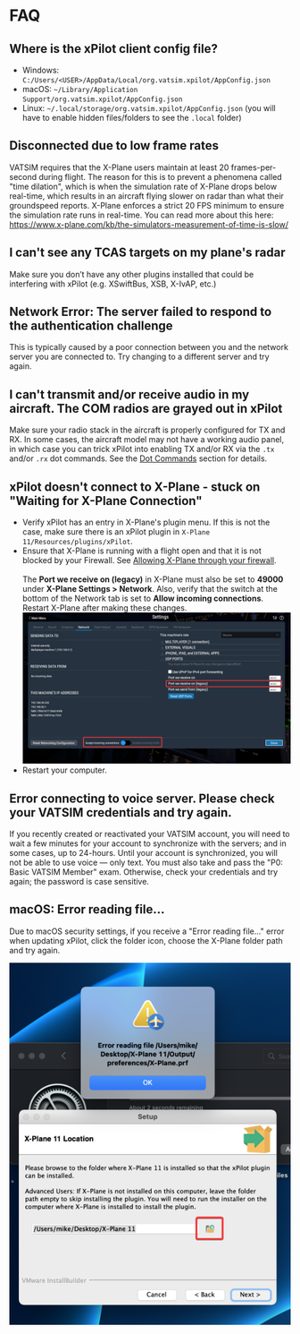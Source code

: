 # FAQ

## Where is the xPilot client config file?
* Windows: `C:/Users/<USER>/AppData/Local/org.vatsim.xpilot/AppConfig.json`
* macOS: `~/Library/Application Support/org.vatsim.xpilot/AppConfig.json`
* Linux: `~/.local/storage/org.vatsim.xpilot/AppConfig.json` (you will have to enable hidden files/folders to see the `.local` folder)

## Disconnected due to low frame rates
VATSIM requires that the X-Plane users maintain at least 20 frames-per-second during flight. The reason for this is to prevent a phenomena called "time dilation", which is when the simulation rate of X-Plane drops below real-time, which results in an aircraft flying slower on radar than what their groundspeed reports. X-Plane enforces a strict 20 FPS minimum to ensure the simulation rate runs in real-time. You can read more about this here: https://www.x-plane.com/kb/the-simulators-measurement-of-time-is-slow/

## I can't see any TCAS targets on my plane's radar
Make sure you don’t have any other plugins installed that could be interfering with xPilot (e.g. XSwiftBus, XSB, X-IvAP, etc.)

## Network Error: The server failed to respond to the authentication challenge
This is typically caused by a poor connection between you and the network server you are connected to. Try changing to a different server and try again.

## I can't transmit and/or receive audio in my aircraft. The COM radios are grayed out in xPilot
Make sure your radio stack in the aircraft is properly configured for TX and RX. In some cases, the aircraft model may not have a working audio panel, in which case you can trick xPilot into enabling TX and/or RX via the `.tx` and/or `.rx` dot commands. See the [Dot Commands](client?id=dot-commands) section for details.

## xPilot doesn't connect to X-Plane - stuck on "Waiting for X-Plane Connection"
* Verify xPilot has an entry in X-Plane's plugin menu. If this is not the case, make sure there is an xPilot plugin in `X-Plane 11/Resources/plugins/xPilot`.
* Ensure that X-Plane is running with a flight open and that it is not blocked by your Firewall. See [Allowing X-Plane through your firewall](https://www.x-plane.com/kb/allowing-x-plane-through-your-firewall/).<br/><br/>
The **Port we receive on (legacy)** in X-Plane must also be set to **49000** under **X-Plane Settings > Network**. Also, verify that the switch at the bottom of the Network tab is set to **Allow incoming connections**. Restart X-Plane after making these changes.![X-Plane Network Settings](media/XplaneNetworkSettings.png ':size=1280')
* Restart your computer.

## Error connecting to voice server. Please check your VATSIM credentials and try again.
If you recently created or reactivated your VATSIM account, you will need to wait a few minutes for your account to synchronize with the servers; and in some cases, up to 24-hours. Until your account is synchronized, you will not be able to use voice &mdash; only text. You must also take and pass the "P0: Basic VATSIM Member" exam. Otherwise, check your credentials and try again; the password is case sensitive.

## macOS: Error reading file...
Due to macOS security settings, if you receive a "Error reading file..." error when updating xPilot, click the folder icon, choose the X-Plane folder path and try again.

![Error Reading File](media/MacOSErrorReadingFile.png ':size=591')
